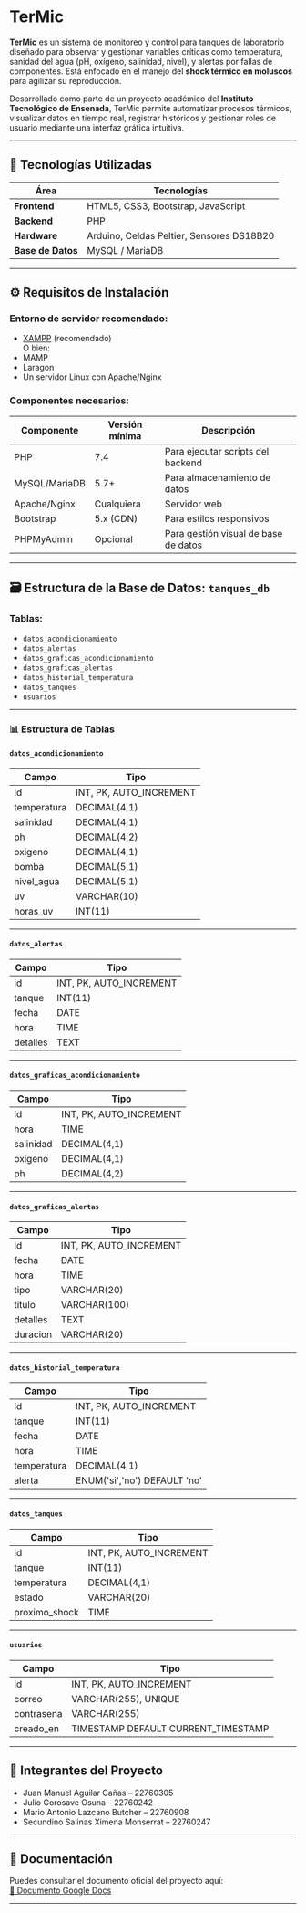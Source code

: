 # TerMic

**TerMic** es un sistema de monitoreo y control para tanques de laboratorio diseñado para observar y gestionar variables críticas como temperatura, sanidad del agua (pH, oxígeno, salinidad, nivel), y alertas por fallas de componentes. Está enfocado en el manejo del **shock térmico en moluscos** para agilizar su reproducción.

Desarrollado como parte de un proyecto académico del **Instituto Tecnológico de Ensenada**, TerMic permite automatizar procesos térmicos, visualizar datos en tiempo real, registrar históricos y gestionar roles de usuario mediante una interfaz gráfica intuitiva.

---

## 🚀 Tecnologías Utilizadas

| Área         | Tecnologías                        |
|--------------|------------------------------------|
| **Frontend** | HTML5, CSS3, Bootstrap, JavaScript |
| **Backend**  | PHP                                |
| **Hardware** | Arduino, Celdas Peltier, Sensores DS18B20 |
| **Base de Datos** | MySQL / MariaDB              |

---

## ⚙️ Requisitos de Instalación

### Entorno de servidor recomendado:

- [XAMPP](https://www.apachefriends.org/es/index.html) (recomendado)  
O bien:
- MAMP
- Laragon
- Un servidor Linux con Apache/Nginx

### Componentes necesarios:

| Componente     | Versión mínima | Descripción                              |
|----------------|----------------|------------------------------------------|
| PHP            | 7.4            | Para ejecutar scripts del backend        |
| MySQL/MariaDB  | 5.7+           | Para almacenamiento de datos             |
| Apache/Nginx   | Cualquiera     | Servidor web                             |
| Bootstrap      | 5.x (CDN)      | Para estilos responsivos                 |
| PHPMyAdmin     | Opcional       | Para gestión visual de base de datos     |

---

## 🗃️ Estructura de la Base de Datos: `tanques_db`

### Tablas:

- `datos_acondicionamiento`
- `datos_alertas`
- `datos_graficas_acondicionamiento`
- `datos_graficas_alertas`
- `datos_historial_temperatura`
- `datos_tanques`
- `usuarios`

---

### 📊 Estructura de Tablas

#### `datos_acondicionamiento`

| Campo       | Tipo         |
|-------------|--------------|
| id          | INT, PK, AUTO_INCREMENT |
| temperatura | DECIMAL(4,1) |
| salinidad   | DECIMAL(4,1) |
| ph          | DECIMAL(4,2) |
| oxigeno     | DECIMAL(4,1) |
| bomba       | DECIMAL(5,1) |
| nivel_agua  | DECIMAL(5,1) |
| uv          | VARCHAR(10)  |
| horas_uv    | INT(11)      |

---

#### `datos_alertas`

| Campo   | Tipo      |
|---------|-----------|
| id      | INT, PK, AUTO_INCREMENT |
| tanque  | INT(11)   |
| fecha   | DATE      |
| hora    | TIME      |
| detalles| TEXT      |

---

#### `datos_graficas_acondicionamiento`

| Campo     | Tipo         |
|-----------|--------------|
| id        | INT, PK, AUTO_INCREMENT |
| hora      | TIME         |
| salinidad | DECIMAL(4,1) |
| oxigeno   | DECIMAL(4,1) |
| ph        | DECIMAL(4,2) |

---

#### `datos_graficas_alertas`

| Campo   | Tipo          |
|---------|---------------|
| id      | INT, PK, AUTO_INCREMENT |
| fecha   | DATE          |
| hora    | TIME          |
| tipo    | VARCHAR(20)   |
| titulo  | VARCHAR(100)  |
| detalles| TEXT          |
| duracion| VARCHAR(20)   |

---

#### `datos_historial_temperatura`

| Campo       | Tipo            |
|-------------|-----------------|
| id          | INT, PK, AUTO_INCREMENT |
| tanque      | INT(11)         |
| fecha       | DATE            |
| hora        | TIME            |
| temperatura | DECIMAL(4,1)    |
| alerta      | ENUM('si','no') DEFAULT 'no' |

---

#### `datos_tanques`

| Campo         | Tipo         |
|---------------|--------------|
| id            | INT, PK, AUTO_INCREMENT |
| tanque        | INT(11)      |
| temperatura   | DECIMAL(4,1) |
| estado        | VARCHAR(20)  |
| proximo_shock | TIME         |

---

#### `usuarios`

| Campo      | Tipo         |
|------------|--------------|
| id         | INT, PK, AUTO_INCREMENT |
| correo     | VARCHAR(255), UNIQUE |
| contrasena | VARCHAR(255) |
| creado_en  | TIMESTAMP DEFAULT CURRENT_TIMESTAMP |

---

## 👥 Integrantes del Proyecto

- Juan Manuel Aguilar Cañas – 22760305  
- Julio Gorosave Osuna – 22760242  
- Mario Antonio Lazcano Butcher – 22760908  
- Secundino Salinas Ximena Monserrat – 22760247  

---

## 📄 Documentación

Puedes consultar el documento oficial del proyecto aquí:  
[🔗 Documento Google Docs](https://docs.google.com/document/d/15hHVSmx6Gx1DyM3_B5P0TxtX-uWLP8DGWPVq2k5Yhx8/edit?tab=t.0)

---

